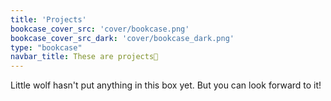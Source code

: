 ```yaml
---
title: 'Projects'
bookcase_cover_src: 'cover/bookcase.png'
bookcase_cover_src_dark: 'cover/bookcase_dark.png'
type: "bookcase"
navbar_title: These are projects💼
---
```


Little wolf hasn't put anything in this box yet. But you can look forward to it!